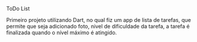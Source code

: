ToDo List

Primeiro projeto utilizando Dart, no qual fiz um app de lista de tarefas, que permite que seja adicionado foto, nivel de dificuldade da tarefa, a tarefa é finalizada quando o nível máximo é atingido.
